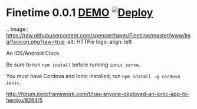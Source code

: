 # Finetime 0.0.1 [DEMO](http://finesttime.heroku.com) [![Deploy](https://www.herokucdn.com/deploy/button.png)](https://heroku.com/deploy?template=https://github.com/spencerthayer/Finetime)

.. image:: https://raw.githubusercontent.com/spencerthayer/Finetime/master/www/img/favicon.png?raw=true
    :alt: HTTPie logo
    :align: left

An IOS/Android Clock.

Be sure to run `npm install` before running `ionic serve`.

You must have Cordova and Ionic installed, run `npm install -g cordova ionic`.

http://forum.ionicframework.com/t/has-anyone-deployed-an-ionic-app-to-heroku/8284/5